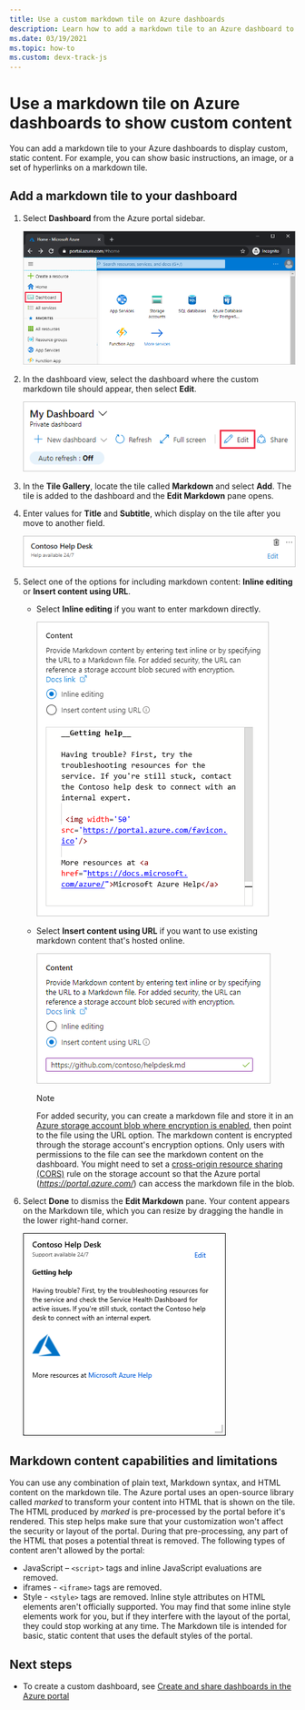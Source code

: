 ```yaml
---
title: Use a custom markdown tile on Azure dashboards
description: Learn how to add a markdown tile to an Azure dashboard to display static content
ms.date: 03/19/2021
ms.topic: how-to
ms.custom: devx-track-js
---
```


# Use a markdown tile on Azure dashboards to show custom content

You can add a markdown tile to your Azure dashboards to display custom, static content. For example, you can show basic instructions, an image, or a set of hyperlinks on a markdown tile.

## Add a markdown tile to your dashboard

1. Select **Dashboard** from the Azure portal sidebar.

   ![Screenshot showing portal sidebar](./media/azure-portal-markdown-tile/azure-portal-nav.png)

1. In the dashboard view, select the dashboard where the custom markdown tile should appear, then select **Edit**.

   ![Screenshot showing dashboard edit view](./media/azure-portal-markdown-tile/azure-portal-dashboard-edit.png)

1. In the **Tile Gallery**, locate the tile called **Markdown** and select **Add**. The tile is added to the dashboard and the **Edit Markdown** pane opens.

1. Enter values for **Title** and **Subtitle**, which display on the tile after you move to another field.

   ![Screenshot showing results of entering title and subtitle](./media/azure-portal-markdown-tile/azure-portal-dashboard-enter-title.png)

1. Select one of the options for including markdown content: **Inline editing** or **Insert content using URL**.

   - Select **Inline editing** if you want to enter markdown directly.

      ![Screenshot showing entering inline content](./media/azure-portal-markdown-tile/azure-portal-dashboard-markdown-inline-content.png)

   - Select **Insert content using URL** if you want to use existing markdown content that's hosted online.

      ![Screenshot showing entering URL](./media/azure-portal-markdown-tile/azure-portal-dashboard-markdown-url.png)

      > [!NOTE]
      > For added security, you can create a markdown file and store it in an [Azure storage account blob where encryption is enabled](../storage/common/storage-service-encryption.md), then point to the file using the URL option. The markdown content is encrypted through the storage account's encryption options. Only users with permissions to the file can see the markdown content on the dashboard. You might need to set a [cross-origin resource sharing (CORS)](/rest/api/storageservices/cross-origin-resource-sharing--cors--support-for-the-azure-storage-services) rule on the storage account so that the Azure portal (_https://portal.azure.com/_) can access the markdown file in the blob.

1. Select **Done** to dismiss the **Edit Markdown** pane. Your content appears on the Markdown tile, which you can resize by dragging the handle in the lower right-hand corner.

   ![Screenshot showing custom markdown tile](./media/azure-portal-markdown-tile/azure-portal-custom-markdown-tile.png)

## Markdown content capabilities and limitations

You can use any combination of plain text, Markdown syntax, and HTML content on the markdown tile. The Azure portal uses an open-source library called _marked_ to transform your content into HTML that is shown on the tile. The HTML produced by _marked_ is pre-processed by the portal before it's rendered. This step helps make sure that your customization won't affect the security or layout of the portal. During that pre-processing, any part of the HTML that poses a potential threat is removed. The following types of content aren't allowed by the portal:

* JavaScript – `<script>` tags and inline JavaScript evaluations are removed.
* iframes - `<iframe>` tags are removed.
* Style - `<style>` tags are removed. Inline style attributes on HTML elements aren't officially supported. You may find that some inline style elements work for you, but if they interfere with the layout of the portal, they could stop working at any time. The Markdown tile is intended for basic, static content that uses the default styles of the portal.

## Next steps

* To create a custom dashboard, see [Create and share dashboards in the Azure portal](../azure-portal/azure-portal-dashboards.md)
